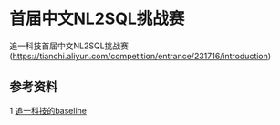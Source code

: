 # 首届中文NL2SQL挑战赛
追一科技首届中文NL2SQL挑战赛(https://tianchi.aliyun.com/competition/entrance/231716/introduction)<br>

## 参考资料
1  [追一科技的baseline](https://github.com/ZhuiyiTechnology/nl2sql_baseline)<br>
